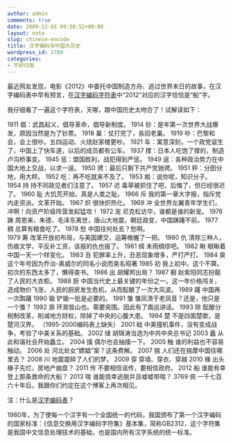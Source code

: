 ```yaml
---
author: admin
comments: true
date: 2009-12-01 09:58:52+00:00
layout: note
slug: chinese-encode
title: 汉字编码与中国大历史
wordpress_id: 2789
categories:
- 不好归类
---
```


最近网友发现，电影《2012》中委托中国制造方舟、逃过世界末日的故事，在汉字编码表中早有预言，在[汉字编码字符表](http://www.knowsky.com/resource/gb2312tbm.htm)中“2012”对应的汉字恰恰是“船”字。

我仔细看了一遍这个字符表，天哪，跟中国历史太吻合了！试解读如下：

1911 倡：武昌起义，倡导革命，倡导新制度。
1914 钞：是年第一次世界大战爆发，原因当然是为了钞票。
1918 巢：仗打完了，各回老巢。
1919 吵：巴黎和会，会上很吵。五四运动、火烧赵家楼更吵。
1921 车：寓意深刻，一个政党诞生了，中国上了快车道，以后的成员都有公车。
1937 撑：日本人吃饱了撑的，制造卢沟桥事变。
1945 惩：盟国胜利，战犯得到严惩。
1949 逞：各种政治势力在中国大地上交战，以求一逞。
1950 骋：最后只剩下共产党驰骋。 
1951 秤：分田分地，用大秤。
1952 吃：再不吃就来不及了。 
1953 痴：说你呢，知识分子。
1954 持  持不同政见者们注意了。
1957 迟  毒草被抓住了吧，后悔了，但已经很迟了。
1960 耻  大饥荒开始，真是人类之耻。
1966 斥  我的第一章大字报，指斥党内走资派。文革开始。
1967 炽  很快炽热化。
1969 冲  全世界左翼青年学生们，冲啊！向资产阶级阵营发起猛攻！
1972 宠  尼克松访华，谁都是谁的新宠。
1976 踌 周恩来、朱德、毛泽东离世，唐山大地震，朝廷政变，中国踌躇不前。
1977 稠 总算有粮食吃了。 
1978 愁 中国往何处去？愁啊。  
1979 筹 改革开放初布局，与美国建交，运筹帷幄了一把。
1980 仇 清除三种人，伤痕文学，平反补工资，该报的仇也报了。
1981 绸 未雨绸缪吧。 
1982 瞅 眼瞅着中国一天一个样变化。
1983 丑 犯罪率上升，丑恶现象增多，严打严打。
1984 臭 这个年号因为乔治-奥威尔的同名小说而臭名昭著
1985 初 我上初中。这个不算。初次的东西太多了，懒得查书。
1986 出 胡耀邦出局？ 
1987 橱 赵紫阳同志扮靓了人民的大衣柜。 
1988 厨 中国当代史上最关键的年份之一。这一年价格闯关，造成物价飞涨，人民的厨房发生危机，从而酝酿了一次大风波。
1989 躇 中国再一次踟躇 
1990 锄 铲锄一批是必要的。
1991 雏 雏凤清于老凤音？还是，他只是一个雏？
1992 滁 环滁皆山也。需要突围。因此有了南巡讲话。
1993 除 酝酿分税制改革，削减地方财权，除掉了中央的心腹大患。 
1994 楚 不是四面楚歌，是楚河汉界。
（1995-2000编码表上缺失）
2001 础 中美撞机事件，没有变成战争，考验了中美关系的基础。 
2002 储 胡锦涛当选为中共中央总书记 
2003 矗 从此和谐社会开始矗立。
2004 搐 偶尔也会抽搐一下。
2005 触 谁的利益也不容易触动。 
2006 处 河北处女“嫖娼”案？这条费解。
2007 揣 人们还在揣摩中国往哪里去？
2008 川 地震震碎了人们的梦。 
2009 穿 穿墙、穿衣、穿越
2010 椽 出头椽子先烂，房地产崩盘？
2011 传 不要相信谣传，要相信政府。
2012 船  谁能有幸登上那条救命的大船？
2013 喘  谁能侥幸逃脱并且嘘嘘带喘？
3769 佩  一千七百六十年后，我跟你们约定在这个博客上再次相见。

注：什么是[汉字编码表](http://www.knowsky.com/resource/gb2312tbm.htm)？

1980年，为了使每一个汉字有一个全国统一的代码，我国颁布了第一个汉字编码的国家标准：《信息交换用汉字编码字符集》基本集，简称GB2312，这个字符集是我国中文信息处理技术的基础，也是国内所有汉字系统的统一标准。


